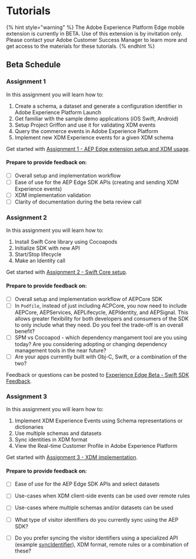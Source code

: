 # Tutorials

{% hint style="warning" %}
The Adobe Experience Platform Edge mobile extension is currently in BETA. Use of this extension is by invitation only. Please contact your Adobe Customer Success Manager to learn more and get access to the materials for these tutorials.
{% endhint %}

## Beta Schedule

### Assignment 1

In this assignment you will learn how to:

1. Create a schema, a dataset and generate a configuration identifier in Adobe Experience Platform Launch 
2. Get familiar with the sample demo applications \(iOS Swift, Android\)
3. Setup Project Griffon and use it for validating XDM events
4. Query the commerce events in Adobe Experience Platform
5. Implement new XDM Experience events for a given XDM schema

Get started with [Assignment 1 - AEP Edge extension setup and XDM usage](https://aep-sdks.gitbook.io/docs/beta/experience-platform-extension/tutorials/tutorial-1-edge-extension-setup).

#### Prepare to provide feedback on:

* [ ] Overall setup and implementation workflow
* [ ] Ease of use for the AEP Edge SDK APIs \(creating and sending XDM Experience events\)
* [ ] XDM implementation validation
* [ ] Clarity of documentation during the beta review call

### Assignment 2

In this assignment you will learn how to:

1. Install Swift Core library using Cocoapods
2. Initialize SDK with new API
3. Start/Stop lifecycle
4. Make an Identity call

Get started with [Assignment 2 - Swift Core setup](https://aep-sdks.gitbook.io/docs/beta/experience-platform-extension/tutorials/tutorial-2-swift-core-setup).

#### Prepare to provide feedback on:

* [ ] Overall setup and implementation workflow of AEPCore SDK
* [ ] In `Podfile`, instead of just including ACPCore, you now need to include AEPCore, AEPServices, AEPLifecycle, AEPIdentity, and AEPSignal. This allows greater flexibility for both developers and consumers of the SDK to only include what they need. Do you feel the trade-off is an overall benefit?
* [ ] SPM vs Cocoapod - which dependency mangament tool are you using today? Are you considering adopting or changing dependency management tools in the near future?
* [ ] Are your apps currently built with Obj-C, Swift, or a combination of the two?

Feedback or questions can be posted to [Experience Edge Beta - Swift SDK Feedback](https://github.com/adobe/aepsdk-core-ios/issues/427).

### Assignment 3

In this assignment you will learn how to:

1. Implement XDM Experience Events using Schema representations or dictionaries
2. Use multiple schemas and datasets
3. Sync identities in XDM format
4. View the Real-time Customer Profile in Adobe Experience Platform

Get started with [Assignment 3 - XDM implementation](https://aep-sdks.gitbook.io/docs/beta/experience-platform-extension/tutorials/tutorial-3-xdm-implementation).

#### Prepare to provide feedback on:

* [ ] Ease of use for the AEP Edge SDK APIs and select datasets
* [ ] Use-cases when XDM client-side events can be used over remote rules
* [ ] Use-cases where multiple schemas and/or datasets can be used
* [ ] What type of visitor identifiers do you currently sync using the AEP SDK?
* [ ] Do you prefer syncing the visitor identifiers using a specialized API (example [syncIdentifier](https://aep-sdks.gitbook.io/docs/using-mobile-extensions/mobile-core/identity/identity-api-reference#syncidentifier)), XDM format, remote rules or a combination of these?

